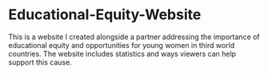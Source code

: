 # Educational-Equity-Website
This is a website I created alongside a partner addressing the importance of educational equity and opportunities for young women in third world countries.
The website includes statistics and ways viewers can help support this cause. 

